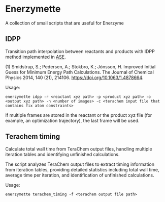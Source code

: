 # Enerzymette
A collection of small scripts that are useful for Enerzyme

## IDPP
Transition path interpolation between reactants and products with IDPP method implemented in [ASE](https://wiki.fysik.dtu.dk/ase/ase/neb.html#ase.mep.neb.idpp_interpolate).

(1) Smidstrup, S.; Pedersen, A.; Stokbro, K.; Jónsson, H. Improved Initial Guess for Minimum Energy Path Calculations. The Journal of Chemical Physics 2014, 140 (21), 214106. https://doi.org/10.1063/1.4878664.

Usage:
```
enerzymette idpp -r <reactant xyz path> -p <product xyz path> -o <output xyz path> -n <number of images> -c <terachem input file that contains fix atom constraints>
```

If multiple frames are stored in the reactant or the product xyz file (for example, an optimization trajectory), the last frame will be used.

## Terachem timing
Calculate total wall time from TeraChem output files, handling multiple iteration tables and identifying unfinished calculations.

The script analyzes TeraChem output files to extract timing information from iteration tables, providing detailed statistics including total wall time, average time per iteration, and identification of unfinished calculations.

Usage:
```
enerzymette terachem_timing -f <terachem output file path>
```
